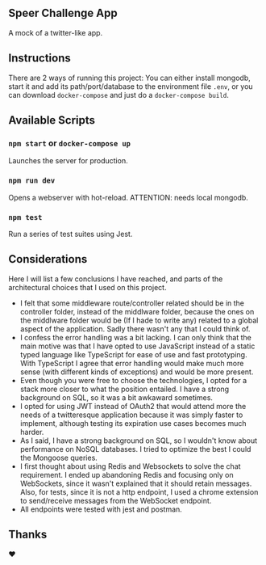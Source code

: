 ## Speer Challenge App

A mock of a twitter-like app.

## Instructions

There are 2 ways of running this project: You can either install mongodb, start it and add its path/port/database to the environment file `.env`, or you can download `docker-compose` and just do a `docker-compose build`.

## Available Scripts

### `npm start` or `docker-compose up`

Launches the server for production.

### `npm run dev`

Opens a webserver with hot-reload. ATTENTION: needs local mongodb.

### `npm test`

Run a series of test suites using Jest.

## Considerations

Here I will list a few conclusions I have reached, and parts of the architectural choices that I used on this project.

- I felt that some middleware route/controller related should be in the controller folder, instead of the middlware folder, because the ones on the middlware folder would be (If I hade to write any) related to a global aspect of the application. Sadly there wasn't any that I could think of.
- I confess the error handling was a bit lacking. I can only think that the main motive was that I have opted to use JavaScript instead of a static typed language like TypeScript for ease of use and fast prototyping. With TypeScript I agree that error handling would make much more sense (with different kinds of exceptions) and would be more present.
- Even though you were free to choose the technologies, I opted for a stack more closer to what the position entailed. I have a strong background on SQL, so it was a bit awkaward sometimes.
- I opted for using JWT instead of OAuth2 that would attend more the needs of a twitteresque application because it was simply faster to implement, although testing its expiration use cases becomes much harder.
- As I said, I have a strong background on SQL, so I wouldn't know about performance on NoSQL databases. I tried to optimize the best I could the Mongoose queries.
- I first thought about using Redis and Websockets to solve the chat requirement. I ended up abandoning Redis and focusing only on WebSockets, since it wasn't explained that it should retain messages. Also, for tests, since it is not a http endpoint, I used a chrome extension to send/receive messages from the WebSocket endpoint.
- All endpoints were tested with jest and postman.

## Thanks

❤️
